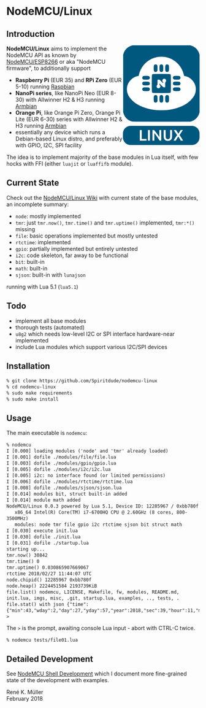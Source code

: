 # NodeMCU/Linux

## Introduction

<img src="https://raw.githubusercontent.com/Spiritdude/nodemcu-linux/master/imgs/nodemcu-linux.png" align=right>

**NodeMCU/Linux** aims to implement the NodeMCU API as known by [NodeMCU/ESP8266](https://github.com/nodemcu/nodemcu-firmware) or aka "NodeMCU firmware", to additionally support

- **Raspberry Pi** (EUR 35) and **RPi Zero** (EUR 5-10) running [Raspbian](https://www.raspberrypi.org/downloads/raspbian/)
- **NanoPi series**, like NanoPi Neo (EUR 8-30) with Allwinner H2 & H3 running [Armbian](https://armbian.org)
- **Orange Pi**, like Orange Pi Zero, Orange Pi Lite (EUR 6-30) series with Allwinner H2 & H3 running [Armbian](https://armbian.org)
- essentially any device which runs a Debian-based Linux distro, and preferably with GPIO, I2C, SPI facility

The idea is to implement majority of the base modules in Lua itself, with few hocks with FFI (either `luajit` or `luaffifb` module). 

## Current State

Check out the [NodeMCU/Linux Wiki](https://github.com/Spiritdude/nodemcu-linux/wiki) with current state of the base modules, an incomplete summary:
- `node`: mostly implemented
- `tmr`: just `tmr.now()`, `tmr.time()` and `tmr.uptime()` implemented, `tmr:*()` missing
- `file`: basic operations implemented but mostly untested
- `rtctime`: implemented
- `gpio`: partially implemented but entirely untested
- `i2c`: code skeleton, far away to be functional
- `bit`: built-in
- `math`: built-in
- `sjson`: built-in with `lunajson`

running with Lua 5.1 (`lua5.1`)

## Todo
- implement all base modules
- thorough tests (automated)
- `u8g2` which needs low-level I2C or SPI interface hardware-near implemented
- include Lua modules which support various I2C/SPI devices

## Installation

```
% git clone https://github.com/Spiritdude/nodemcu-linux
% cd nodemcu-linux
% sudo make requirements
% sudo make install
```

## Usage

The main executable is `nodemcu`:

```
% nodemcu
I [0.000] loading modules ('node' and 'tmr' already loaded)
I [0.001] dofile ./modules/file/file.lua
I [0.003] dofile ./modules/gpio/gpio.lua
I [0.005] dofile ./modules/i2c/i2c.lua
I [0.005] i2c: no interface found (or limited permissions)
I [0.006] dofile ./modules/rtctime/rtctime.lua
I [0.008] dofile ./modules/sjson/sjson.lua
I [0.014] modules bit, struct built-in added
I [0.014] module math added
NodeMCU/Linux 0.0.3 powered by Lua 5.1, Device ID: 12285967 / 0xbb780f
   x86_64 Intel(R) Core(TM) i7-6700HQ CPU @ 2.60GHz (8 cores, 800-3500MHz)
   modules: node tmr file gpio i2c rtctime sjson bit struct math
I [0.030] execute init.lua
I [0.030] dofile ./init.lua
I [0.031] dofile ./startup.lua
starting up...
tmr.now() 30842
tmr.time() 0
tmr.uptime() 0.030865907669067
rtctime 2018/02/27 11:44:07 UTC
node.chipid() 12285967 0xbb780f
node.heap() 2224451584 2193739KiB
file.list() nodemcu, LICENSE, Makefile, fw, modules, README.md, init.lua, imgs, misc, .git, startup.lua, examples, .., tests, .
file.stat() with json {"time":{"min":43,"wday":2,"day":27,"yday":57,"year":2018,"sec":39,"hour":11,"mon":2},"is_arch":false,"name":"README.md","is_sys":false,"is_rdonly":false,"is_hidden":false,"is_dir":false,"size":2205}
> 
```

The `>` is the prompt, awaiting console Lua input - abort with CTRL-C twice.

```
% nodemcu tests/file01.lua
```

## Detailed Development

See [NodeMCU Shell Development](https://spiritdude.wordpress.com/2018/02/26/nodemcu-linux/) which I document more fine-grained state of the development with examples.


Ren&eacute; K. M&uuml;ller<br>
February 2018
